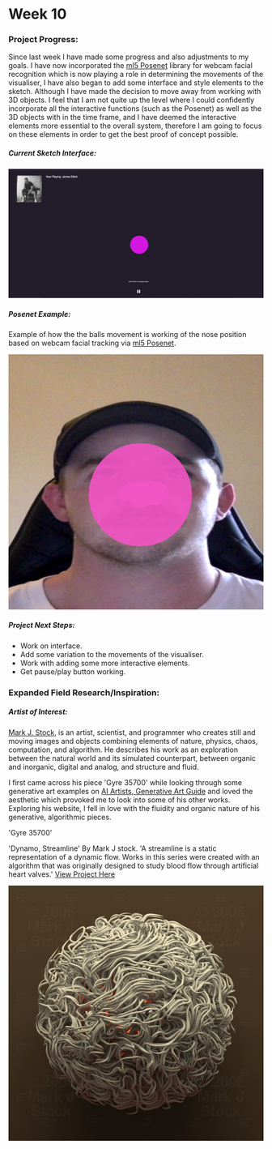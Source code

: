 # Week 10 

### Project Progress: 
Since last week I have made some progress and also adjustments to my goals. I have now incorporated the [ml5 Posenet](https://ml5js.org/reference/api-PoseNet/ "ml5 Posenet") library for webcam facial recognition which is now playing a role in determining the movements of the visualiser, I have also began to add some interface and style elements to the sketch. Although I have made the decision to move away from working with 3D objects. I feel that I am not quite up the level where I could confidently incorporate all the interactive functions (such as the Posenet) as well as the 3D objects with in the time frame, and I have deemed the interactive elements more essential to the overall system, therefore I am going to focus on these elements in order to get the best proof of concept possible.

##### Current Sketch Interface:
![](Week10Pr.png)

##### Posenet Example:
Example of how the the balls movement is working of the nose position based on webcam facial tracking via [ml5 Posenet](https://ml5js.org/reference/api-PoseNet/ "ml5 Posenet").

![](Nosetracking.png)


##### Project Next Steps:
* Work on interface.
* Add some variation to the movements of the visualiser.
* Work with adding some more interactive elements.
* Get pause/play button working.

### Expanded Field Research/Inspiration:

##### Artist of Interest:
[Mark J. Stock](http://markjstock.com/field "Mark J. Stock"), is an artist, scientist, and programmer who creates still and moving images and objects combining elements of nature, physics, chaos, computation, and algorithm. He describes his work as an exploration between the natural world and its simulated counterpart, between organic and inorganic, digital and analog, and structure and fluid. 

I first came across his piece 'Gyre 35700' while looking through some generative art examples on [AI Artists, Generative Art Guide](https://aiartists.org/generative-art-design "AI Artists, Generative Art Guide") and loved the aesthetic which provoked me to look into some of his other works. Exploring his website, I fell in love with the fluidity and organic nature of his generative, algorithmic pieces.

'Gyre 35700' 

'Dynamo, Streamline' By Mark J stock. 'A streamline is a static representation of a dynamic flow. Works in this series were created with an algorithm that was originally designed to study blood flow through artificial heart valves.' [View Project Here](http://markjstock.com/#/streamline/ "View Project Here")

![](StockMark_Dynamo_2006.jpg)
